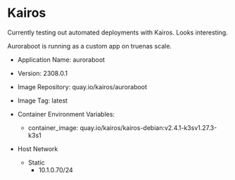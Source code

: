 # Kairos

Currently testing out automated deployments with Kairos. Looks interesting.

Auroraboot is running as a custom app on truenas scale.

- Application Name: auroraboot
- Version: 2308.0.1
- Image Repository: quay.io/kairos/auroraboot
- Image Tag: latest

- Container Environment Variables:
  - container_image: quay.io/kairos/kairos-debian:v2.4.1-k3sv1.27.3-k3s1
- Host Network
  - Static
    - 10.1.0.70/24
